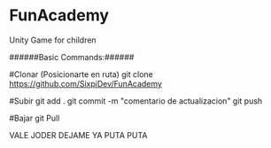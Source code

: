 # FunAcademy
Unity Game for children

######Basic Commands:######


#Clonar
(Posicionarte en ruta)
git clone https://github.com/SixpiDev/FunAcademy

#Subir
git add .
git commit -m "comentario de actualizacion"
git push

#Bajar
git Pull

VALE JODER DEJAME YA 
PUTA PUTA